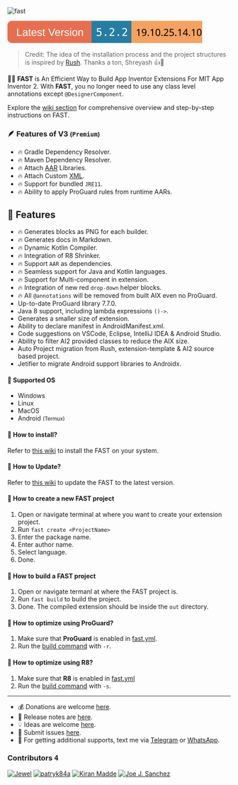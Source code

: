 ![fast](https://github.com/user-attachments/assets/1af854f5-fdb8-493a-8f07-be58ed8c2af3)

<img src="https://raw.githubusercontent.com/jewelshkjony/fast-cli/refs/heads/main/schema/version.svg" alt="Version Badge"/>

> Credit: The idea of the installation process and the project structures is inspired by [Rush](https://github.com/shreyashsaitwal/rush-cli/tree/main). Thanks a ton, Shreyash 👍🎁

🏃‍♂️ **FAST** is An Efficient Way to Build App Inventor Extensions For MIT App Inventor 2. With **FAST**, you no longer need to use any class level annotations except `@DesignerComponent`.

Explore the [wiki section](https://github.com/jewelshkjony/fast-cli/wiki) for comprehensive overview and step-by-step instructions on FAST.

### 🪶 Features of V3 <small>(<kbd>Premium</kbd>)</small>
- 🔥 Gradle Dependency Resolver.
- 🔥 Maven Dependency Resolver.
- 🔥 Attach [AAR](https://github.com/mit-cml/appinventor-sources/pull/2230) Libraries.
- 🔥 Attach Custom [XML](https://github.com/mit-cml/appinventor-sources/pull/3292).
- 🔥 Support for bundled `JRE11`.
- 🔥 Ability to apply ProGuard rules from runtime AARs.

## 🌟 Features
- 🔥 Generates blocks as PNG for each builder.
- 🔥 Generates docs in Markdown.
- 🔥 Dynamic Kotlin Compiler.
- 🔥 Integration of R8 Shrinker.
- 🔥 Support `AAR` as dependencies.
- 🔥 Seamless support for Java and Kotlin languages.
- 🔥 Support for Multi-component in extension.
- 🔥 Integration of new red <small><kbd>drop-down</kbd></small> helper blocks.
- 🔥 All `@annotations` will be removed from built AIX even no ProGuard.
- Up-to-date ProGuard library 7.7.0.
- Java 8 support, including lambda expressions `()->`.
- Generates a smaller size of extension.
- Ability to declare manifest in AndroidManifest.xml.
- Code suggestions on VSCode, Eclipse, IntelliJ IDEA & Android Studio.
- Ability to filter AI2 provided classes to reduce the AIX size.
- Auto Project migration from Rush, extension-template & AI2 source based project.
- Jetifier to migrate Android support libraries to Androidx.

#### 🤝 Supported OS
- Windows
- Linux
- MacOS
- Android <small>(Termux)</small>

#### 🤔 How to install?
Refer to [this wiki](https://github.com/jewelshkjony/fast-cli/wiki/Installation) to  install the FAST on your system.

#### 🤔 How to Update?
Refer to [this wiki](https://github.com/jewelshkjony/fast-cli/wiki/Upgradation) to update the FAST to the latest version.

#### 🤔 How to create a new FAST project
1. Open or navigate terminal at where you want to create your extension project.
2. Run `fast create <ProjectName>`
3. Enter the package name.
4. Enter author name.
5. Select language.
6. Done.

#### 🤔 How to build a FAST project
1. Open or navigate termanl at where the FAST project is.
2. Run `fast build` to build the project.
3. Done. The compiled extension should be inside the `out` directory.

#### 🤔 How to optimize using ProGuard?
1. Make sure that **ProGuard** is enabled in [fast.yml](https://github.com/jewelshkjony/fast-cli/wiki/Config%E2%80%90File%E2%80%90(fast.yml)).
2. Run the [build command](https://github.com/jewelshkjony/fast-cli/wiki/Build%E2%80%90Command) with `-r`.

#### 🤔 How to optimize using R8?
1. Make sure that **R8** is enabled in [fast.yml](https://github.com/jewelshkjony/fast-cli/wiki/Config%E2%80%90File%E2%80%90(fast.yml))
2. Run the [build command](https://github.com/jewelshkjony/fast-cli/wiki/Build%E2%80%90Command) with `-s`.
* **

* 💰 Donations are welcome [here](https://buymeacoffee.com/jewelshkjony).
* 📝 Release notes are [here](https://github.com/jewelshkjony/fast-cli/blob/main/ReleaseNotes.md).
* 💡 Ideas are welcome [here](https://github.com/jewelshkjony/fast-cli/discussions).
* 🐛 Submit issues [here](https://github.com/jewelshkjony/fast-cli/issues).
* 🤝 For getting additional supports, text me via [Telegram](https://t.me/jewelshkjony) or [WhatsApp](https://wa.me/8801775668913).

### Contributors <kbd>4</kbd>
<a href="https://github.com/jewelshkjony" target="_blank"><img src="https://avatars.githubusercontent.com/u/75406851?s=48&v=4" alt="Jewel" width="48" height="48"/></a> <a href="https://github.com/patryk84a" target="_blank"><img src="https://avatars.githubusercontent.com/u/62844519?s=48&v=4" alt="patryk84a" width="48" height="48"/></a> <a href="https://github.com/TheKStudio25" target="_blank"><img src="https://avatars.githubusercontent.com/u/209989050?s=48&v=4" alt="
Kiran Madde" width="48" height="48"/></a> <a href="https://github.com/Joejsanz" target="_blank"><img src="https://avatars.githubusercontent.com/u/175358888?s=48&v=4" alt="Joe J. Sanchez" width="48" height="48"/></a>
